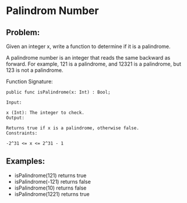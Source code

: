 # Palindrom Number

## Problem:

Given an integer x, write a function to determine if it is a palindrome.

A palindrome number is an integer that reads the same backward as forward. For example, 121 is a palindrome, and 12321 is a palindrome, but 123 is not a palindrome.

Function Signature:

```motoko
public func isPalindrome(x: Int) : Bool;
```

```plaintext
Input:

x (Int): The integer to check.
Output:

Returns true if x is a palindrome, otherwise false.
Constraints:

-2^31 <= x <= 2^31 - 1
```

## Examples:

- isPalindrome(121) returns true
- isPalindrome(-121) returns false
- isPalindrome(10) returns false
- isPalindrome(1221) returns true